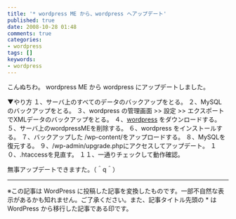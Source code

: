 ```yaml
---
title: '* wordpress ME から、wordpress へアップデート'
published: true
date: 2008-10-28 01:48
comments: true
categories:
- wordpress
tags: []
keywords:
- wordpress
---
```

こんぬちわ。
wordpress ME から wordpress にアップデートしました。

▼やり方
１、サーバ上のすべてのデータのバックアップをとる。
２、MySQL のバックアップをとる。
３、wordpress の管理画面 >> 設定 >> エクスポート　でXMLデータのバックアップをとる。
４、[wordpress](http://ja.wordpress.org/ "wordpress") をダウンロードする。
５、サーバ上のwordpressMEを削除する。
６、wordpress をインストールする。
７、バックアップした /wp-content/をアップロードする。
８、MySQLを復元する。
９、/wp-admin/upgrade.phpにアクセスしてアップデート。
１０、.htaccessを見直す。
１１、一通りチェックして動作確認。

無事アップデートできますた。（＾q＾）

---
※この記事は WordPress に投稿した記事を変換したものです。一部不自然な表示があるかも知れません。ご了承ください。また、記事タイトル先頭の * は WordPress から移行した記事である印です。
